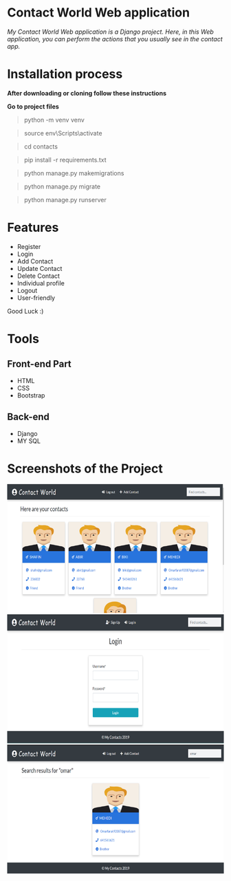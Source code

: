 # Contact World Web application
*My Contact World Web application is a Django project. Here, in this Web application, you can perform the actions that you usually see in the contact app.*

# Installation process
**After downloading or cloning follow these instructions**

**Go to project files**
> python -m venv venv

> source env\Scripts\activate

> cd contacts

> pip install -r requirements.txt

> python manage.py makemigrations

> python manage.py migrate

> python manage.py runserver

# Features
- Register
- Login
- Add Contact
- Update Contact
- Delete Contact
- Individual profile
- Logout
- User-friendly

Good Luck :)

# Tools
## Front-end Part
* HTML
* CSS
* Bootstrap
## Back-end
* Django
* MY SQL

# Screenshots of the Project
<p align="center">
  <img width="660" height="300" src="static/images/a.png">
  <img width="660" height="300" src="static/images/b.png">
  <img width="660" height="300" src="static/images/c.png">
</p>

